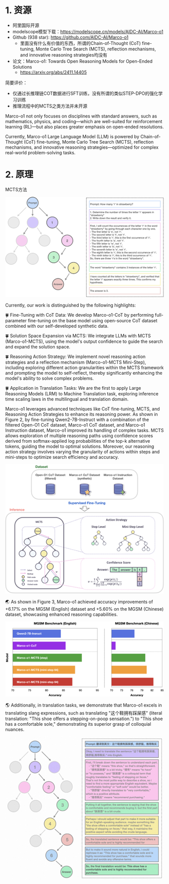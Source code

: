 # 1. 资源

- 阿里国际开源
- modelscope模型下载：https://modelscope.cn/models/AIDC-AI/Marco-o1
- Github (938 star): https://github.com/AIDC-AI/Marco-o1
  - 里面没有什么有价值的东西，所谓的Chain-of-Thought (CoT) fine-tuning, Monte Carlo Tree Search (MCTS), reflection mechanisms, and innovative reasoning strategies均没有
- 论文：Marco-o1: Towards Open Reasoning Models for Open-Ended Solutions
  - https://arxiv.org/abs/2411.14405

简要评价：
- 仅通过长推理链COT数据进行SFT训练，没有所谓的类似STEP-DPO的强化学习训练
- 推理流程中的MCTS之类方法并未开源

Marco-o1 not only focuses on disciplines with standard answers, such as mathematics, physics, and coding—which are well-suited for reinforcement learning (RL)—but also places greater emphasis on open-ended resolutions. 

Currently, Marco-o1 Large Language Model (LLM) is powered by Chain-of-Thought (CoT) fine-tuning, Monte Carlo Tree Search (MCTS), reflection mechanisms, and innovative reasoning strategies—optimized for complex real-world problem-solving tasks.

# 2. 原理

MCTS方法

![](.02_marco_o1_images/MCTS方法.png)

Currently, our work is distinguished by the following highlights:

🍀 Fine-Tuning with CoT Data: We develop Marco-o1-CoT by performing full-parameter fine-tuning on the base model using open-source CoT dataset combined with our self-developed synthetic data.

🍀 Solution Space Expansion via MCTS: We integrate LLMs with MCTS (Marco-o1-MCTS), using the model's output confidence to guide the search and expand the solution space.

🍀 Reasoning Action Strategy: We implement novel reasoning action strategies and a reflection mechanism (Marco-o1-MCTS Mini-Step), including exploring different action granularities within the MCTS framework and prompting the model to self-reflect, thereby significantly enhancing the model's ability to solve complex problems.

🍀 Application in Translation Tasks: We are the first to apply Large Reasoning Models (LRM) to Machine Translation task, exploring inference time scaling laws in the multilingual and translation domain.

Marco-o1 leverages advanced techniques like CoT fine-tuning, MCTS, and Reasoning Action Strategies to enhance its reasoning power. As shown in Figure 2, by fine-tuning Qwen2-7B-Instruct with a combination of the filtered Open-O1 CoT dataset, Marco-o1 CoT dataset, and Marco-o1 Instruction dataset, Marco-o1 improved its handling of complex tasks. MCTS allows exploration of multiple reasoning paths using confidence scores derived from softmax-applied log probabilities of the top-k alternative tokens, guiding the model to optimal solutions. Moreover, our reasoning action strategy involves varying the granularity of actions within steps and mini-steps to optimize search efficiency and accuracy.

![](.02_marco_o1_images/推理流程.png)

🌏 As shown in Figure 3, Marco-o1 achieved accuracy improvements of +6.17% on the MGSM (English) dataset and +5.60% on the MGSM (Chinese) dataset, showcasing enhanced reasoning capabilities.

![](.02_marco_o1_images/性能.png)

🌎 Additionally, in translation tasks, we demonstrate that Marco-o1 excels in translating slang expressions, such as translating "这个鞋拥有踩屎感" (literal translation: "This shoe offers a stepping-on-poop sensation.") to "This shoe has a comfortable sole," demonstrating its superior grasp of colloquial nuances.

![](.02_marco_o1_images/翻译推理.png)

